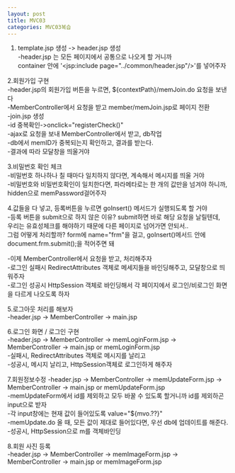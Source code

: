 ```yaml
---
layout: post
title: MVC03
categories: MVC03복습
---
```



1. template.jsp 생성 -> header.jsp 생성 <br>
-header.jsp 는 모든 페이지에서 공통으로 나오게 할 거니까<br>
container 안에 '<jsp:include page="../common/header.jsp"/>'를 넣어주자<br>

2.회원가입 구현<br>
-header.jsp의 회원가입 버튼을 누르면, ${contextPath}/memJoin.do 요청을 보낸다<br>
-MemberController에서 요청을 받고 member/memJoin.jsp로 페이지 전환<br>
-join.jsp 생성<br>
-id 중복확인->onclick="registerCheck()"<br>
-ajax로 요청을 보내 MemberController에서 받고, db작업<br>
-db에서 memID가 중복되는지 확인하고, 결과를 받는다.<br>
-결과에 따라 모달창을 띄울거야<br>

3.비밀번호 확인 체크<br>
-비밀번호 하나하나 칠 때마다 일치하지 않다면, 계속해서 메시지를 띄울 거야<br>
-비밀번호와 비밀번호확인이 일치한다면, 파라메타로는 한 개의 값만을 넘겨야 하니까, hidden으로 memPassword걸어주자<br>

4.값들을 다 넣고, 등록버튼을 누르면 goInsert() 메서드가 실행되도록 할 거야<br>
-등록 버튼을 submit으로 하지 않은 이유? submit하면 바로 해당 요청을 날릴텐데,<br>
 우리는 유효성체크를 해야하기 때문에 다른 페이지로 넘어가면 안되서..<br>
 그럼 어떻게 처리할까? form에 name="frm"을 걸고, goInsert()메서드 안에 document.frm.submit();을 적어주면 돼<br>

-이제 MemberController에서 요청을 받고, 처리해주자<br>
-로그인 실패시 RedirectAttributes 객체로 메세지들을 바인딩해주고, 모달창으로 띄워주자<br>
-로그인 성공시 HttpSession 객체로 바인딩해서 각 페이지에서 로그인/비로그인 화면을 다르게 나오도록 하자<br>

5.로그아웃 처리를 해보자<br>
-header.jsp -> MemberController -> main.jsp<br>

6.로그인 화면 / 로그인 구현<br>
-header.jsp -> MemberController -> memLoginForm.jsp -> MemberController -> main.jsp or memLoginForm.jsp<br>
-실패시, RedirectAttributes 객체로 메시지를 날리고<br>
-성공시, 메시지 날리고, HttpSession객체로 로그인하게 해주자<br>

7.회원정보수정
-header.jsp -> MemberController -> memUpdateForm.jsp -> MemberController -> main.jsp or memUpdateForm.jsp<br>
-memUpdateForm에서 id를 제외하고 모두 바꿀 수 있도록 할거니까 id를 제외하곤 input으로 받자<br>
-각 input창에는 현재 값이 들어있도록 value="${mvo.??}"<br>
-memUpdate.do 올 때, 모든 값이 제대로 들어있다면, 우선 db에 업데이트를 해준다.<br>
-성공시, HttpSession으로 m를 객체바인딩<br>

8.회원 사진 등록<br>
-header.jsp -> MemberController -> memImageForm.jsp -> MemberController -> main.jsp or memImageForm.jsp<br>








